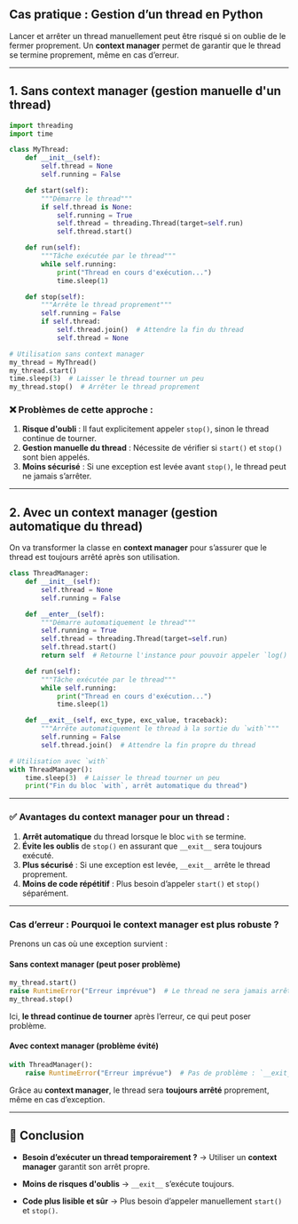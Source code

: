 ## **Cas pratique : Gestion d’un thread en Python**
Lancer et arrêter un thread manuellement peut être risqué si on oublie de le fermer proprement. Un **context manager** permet de garantir que le thread se termine proprement, même en cas d’erreur.

---

## **1. Sans context manager (gestion manuelle d'un thread)**

```python
import threading
import time

class MyThread:
    def __init__(self):
        self.thread = None
        self.running = False

    def start(self):
        """Démarre le thread"""
        if self.thread is None:
            self.running = True
            self.thread = threading.Thread(target=self.run)
            self.thread.start()

    def run(self):
        """Tâche exécutée par le thread"""
        while self.running:
            print("Thread en cours d'exécution...")
            time.sleep(1)

    def stop(self):
        """Arrête le thread proprement"""
        self.running = False
        if self.thread:
            self.thread.join()  # Attendre la fin du thread
            self.thread = None

# Utilisation sans context manager
my_thread = MyThread()
my_thread.start()
time.sleep(3)  # Laisser le thread tourner un peu
my_thread.stop()  # Arrêter le thread proprement
```

### ❌ **Problèmes de cette approche :**
1. **Risque d'oubli** : Il faut explicitement appeler `stop()`, sinon le thread continue de tourner.
2. **Gestion manuelle du thread** : Nécessite de vérifier si `start()` et `stop()` sont bien appelés.
3. **Moins sécurisé** : Si une exception est levée avant `stop()`, le thread peut ne jamais s’arrêter.

---

## **2. Avec un context manager (gestion automatique du thread)**

On va transformer la classe en **context manager** pour s’assurer que le thread est toujours arrêté après son utilisation.

```python
class ThreadManager:
    def __init__(self):
        self.thread = None
        self.running = False

    def __enter__(self):
        """Démarre automatiquement le thread"""
        self.running = True
        self.thread = threading.Thread(target=self.run)
        self.thread.start()
        return self  # Retourne l'instance pour pouvoir appeler `log()`

    def run(self):
        """Tâche exécutée par le thread"""
        while self.running:
            print("Thread en cours d'exécution...")
            time.sleep(1)

    def __exit__(self, exc_type, exc_value, traceback):
        """Arrête automatiquement le thread à la sortie du `with`"""
        self.running = False
        self.thread.join()  # Attendre la fin propre du thread

# Utilisation avec `with`
with ThreadManager():
    time.sleep(3)  # Laisser le thread tourner un peu
    print("Fin du bloc `with`, arrêt automatique du thread")
```

---

### ✅ **Avantages du context manager pour un thread :**
1. **Arrêt automatique** du thread lorsque le bloc `with` se termine.
2. **Évite les oublis** de `stop()` en assurant que `__exit__` sera toujours exécuté.
3. **Plus sécurisé** : Si une exception est levée, `__exit__` arrête le thread proprement.
4. **Moins de code répétitif** : Plus besoin d’appeler `start()` et `stop()` séparément.

---

### **Cas d’erreur : Pourquoi le context manager est plus robuste ?**
Prenons un cas où une exception survient :

#### **Sans context manager (peut poser problème)**
```python
my_thread.start()
raise RuntimeError("Erreur imprévue")  # Le thread ne sera jamais arrêté !
my_thread.stop()
```
Ici, **le thread continue de tourner** après l’erreur, ce qui peut poser problème.

#### **Avec context manager (problème évité)**
```python
with ThreadManager():
    raise RuntimeError("Erreur imprévue")  # Pas de problème : `__exit__` arrête le thread !
```
Grâce au **context manager**, le thread sera **toujours arrêté** proprement, même en cas d’exception.

---

## **📌 Conclusion**
- **Besoin d’exécuter un thread temporairement ?** → Utiliser un **context manager** garantit son arrêt propre.

- **Moins de risques d'oublis** → `__exit__` s’exécute toujours.

- **Code plus lisible et sûr** → Plus besoin d’appeler manuellement `start()` et `stop()`.
